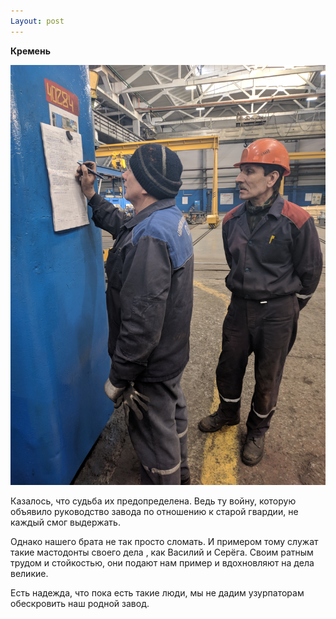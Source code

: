 ```yaml
---
Layout: post
---
```

**Кремень**

![T](/image/T.jpg)

Казалось, что судьба их предопределена. Ведь ту войну, которую объявило руководство завода по отношению к старой гвардии, не каждый смог выдержать.

Однако нашего брата не так просто сломать. И примером тому служат такие мастодонты своего дела , как Василий и Серёга. Своим ратным трудом и стойкостью, они подают нам пример и вдохновляют на дела великие.

Есть надежда, что пока есть такие люди, мы не дадим узурпаторам обескровить наш родной завод.

 